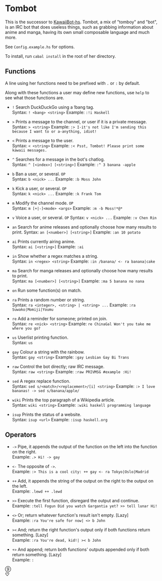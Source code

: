 Tombot
======

This is the successor to [KawaiiBot-hs](https://github.com/Shou-/KawaiiBot-hs).
Tombot, a mix of "tomboy" and "bot", is an IRC bot that does useless things, such as grabbing information about anime and manga, having its own small composable language and much more.

See `Config.example.hs` for options.

To install, run `cabal install` in the root of her directory.

## Functions

A line using her functions need to be prefixed with `.` or `:` by default.

Along with these functions a user may define new functions, use `help` to see
what those functions are.

* `!`
Search DuckDuckGo using a !bang tag.<br>
Syntax: `! <bang> <string>`
Example: `:!i Haskell`

* `>`
Prints a message to the channel, or user if it is a private message.<br>
Syntax: `> <string>`
Example: `:> I-it's not like I'm sending this because I want to or a-anything, idiot!`

* `<`
Prints a message to the user.<br>
Syntax: `< <string>`
Example: `:< Psst, Tombot! Please print some kawaii messages.`

* `^`
Searches for a message in the bot's chatlog.<br>
Syntax: `^ [<index>] [<string>]`
Example: `:^ 3 banana -apple`

* `b`
Ban a user, or several. `OP`<br>
Syntax: `b <nick> ...`
Example: `:b Moss John`

* `k`
Kick a user, or several. `OP`<br>
Syntax: `k <nick> ...`
Example: `:k Frank Tom`

* `m`
Modify the channel mode. `OP`<br>
Syntax: `m [+|-]<mode> <args>`
Example: `:m -b Moss!*@*`

* `v`
Voice a user, or several. `OP`
Syntax: `v <nick> ...`
Example: `:v Chen Rin`

* `an`
Search for anime releases and optionally choose how many results to print.
Syntax: `an [<number>] [<string>]`
Example: `:an 10 potato`

* `ai`
Prints currently airing anime.<br>
Syntax: `ai [<string>]`
Example: `:ai`

* `in`
Show whether a regex matches a string.<br>
Syntax: `in <regex> <string>`
Example: `:in /banana/ <- ra banana|cake`

* `ma`
Search for manga releases and optionally choose how many results to print.<br>
Syntax: `ma [<number>] [<string>]`
Example: `:ma 5 banana no nana`

* `on`
Run some function(s) on match.

* `ra`
Prints a random number or string.<br>
Syntax: `ra <integer>, <string> | <string> ...`
Example: `:ra Suwako|Momiji|Youmu`

* `re`
Add a reminder for someone; printed on join.<br>
Syntax: `re <nick> <string>`
Example: `re ChinaGal Won't you take me where you go?`

* `us`
Userlist printing function.<br>
Syntax: `us`

* `gay`
Colour a string with the rainbow.<br>
Syntax: `gay <string>`
Example: `:gay Lesbian Gay Bi Trans`

* `raw`
Control the bot directly; raw IRC message.<br>
Syntax: `raw <string>`
Example: `:raw PRIVMSG #example :Hi!`

* `sed`
A regex replace function.<br>
Syntax: `sed s/<match>/<replacement>/[i] <string>`
Example: `:> I love bananas! -> sed s/banana/apple/`

* `wiki`
Prints the top paragraph of a Wikipedia article.<br>
Syntax: `wiki <string>`
Example: `:wiki haskell programming language`

* `isup`
Prints the status of a website.<br>
Syntax: `isup <url>`
Example: `:isup haskell.org`

## Operators
* `->`
Pipe, it appends the output of the function on the left into the function on the right.<br>
Example: `.> Hi! -> gay`

* `<-`
The opposite of `->`.<br>
Example: `:> This is a cool city: ++ gay <- ra Tokyo|Oslo|Madrid`

* `++`
Add, it appends the string of the output on the right to the output on the left.<br>
Example: `.lewd ++ .lewd`

* `>>`
Execute the first function, disregard the output and continue.<br>
Example: `:tell Fogun Did you watch Gargantia yet? >> tell lunar Hi!`

* `<>`
Or; return whatever function's result isn't empty. \[Lazy\]<br>
Example: `:ra You're safe for now| <> b John`

* `><`
And; return the right function's output only if both functions return something. \[Lazy\]<br>
Example: `:ra You're dead, kid!| >< b John`

* `+>`
And append; return both functions' outputs appended only if both return something. \[Lazy\]<br>
Example: `:`

⑨
<br>
♡

